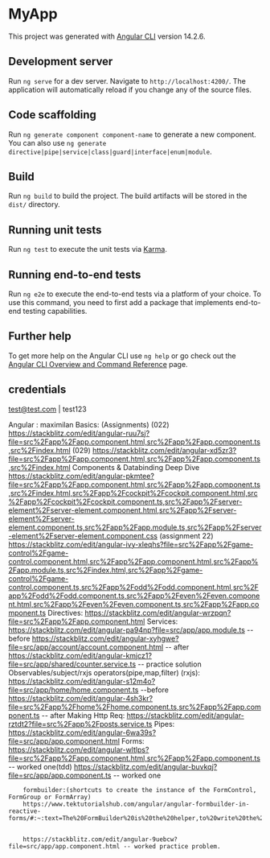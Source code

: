 # MyApp

This project was generated with [Angular CLI](https://github.com/angular/angular-cli) version 14.2.6.

## Development server

Run `ng serve` for a dev server. Navigate to `http://localhost:4200/`. The application will automatically reload if you change any of the source files.

## Code scaffolding

Run `ng generate component component-name` to generate a new component. You can also use `ng generate directive|pipe|service|class|guard|interface|enum|module`.

## Build

Run `ng build` to build the project. The build artifacts will be stored in the `dist/` directory.

## Running unit tests

Run `ng test` to execute the unit tests via [Karma](https://karma-runner.github.io).

## Running end-to-end tests

Run `ng e2e` to execute the end-to-end tests via a platform of your choice. To use this command, you need to first add a package that implements end-to-end testing capabilities.

## Further help

To get more help on the Angular CLI use `ng help` or go check out the [Angular CLI Overview and Command Reference](https://angular.io/cli) page.

## credentials
test@test.com | test123

Angular : maximilan
Basics: (Assignments)
	(022)	https://stackblitz.com/edit/angular-ruu7sj?file=src%2Fapp%2Fapp.component.html,src%2Fapp%2Fapp.component.ts,src%2Findex.html
	(029)	https://stackblitz.com/edit/angular-xd5zr3?file=src%2Fapp%2Fapp.component.html,src%2Fapp%2Fapp.component.ts,src%2Findex.html
Components & Databinding Deep Dive
	https://stackblitz.com/edit/angular-pkmtee?file=src%2Fapp%2Fapp.component.html,src%2Fapp%2Fapp.component.ts,src%2Findex.html,src%2Fapp%2Fcockpit%2Fcockpit.component.html,src%2Fapp%2Fcockpit%2Fcockpit.component.ts,src%2Fapp%2Fserver-element%2Fserver-element.component.html,src%2Fapp%2Fserver-element%2Fserver-element.component.ts,src%2Fapp%2Fapp.module.ts,src%2Fapp%2Fserver-element%2Fserver-element.component.css
	(assignment 22) https://stackblitz.com/edit/angular-ivy-xleqhs?file=src%2Fapp%2Fgame-control%2Fgame-control.component.html,src%2Fapp%2Fapp.component.html,src%2Fapp%2Fapp.module.ts,src%2Findex.html,src%2Fapp%2Fgame-control%2Fgame-control.component.ts,src%2Fapp%2Fodd%2Fodd.component.html,src%2Fapp%2Fodd%2Fodd.component.ts,src%2Fapp%2Feven%2Feven.component.html,src%2Fapp%2Feven%2Feven.component.ts,src%2Fapp%2Fapp.component.ts
Directives:
		https://stackblitz.com/edit/angular-wrzpqn?file=src%2Fapp%2Fapp.component.html
Services:
		https://stackblitz.com/edit/angular-pa94np?file=src/app/app.module.ts -- before 
		https://stackblitz.com/edit/angular-xyhgwe?file=src/app/account/account.component.html -- after
		https://stackblitz.com/edit/angular-kmjcz1?file=src/app/shared/counter.service.ts -- practice solution
Observables/subject/rxjs operators(pipe,map,filter) (rxjs):
		https://stackblitz.com/edit/angular-s12m4o?file=src/app/home/home.component.ts --before
		https://stackblitz.com/edit/angular-4sh3kr?file=src%2Fapp%2Fhome%2Fhome.component.ts,src%2Fapp%2Fapp.component.ts -- after
Making Http Req:
		https://stackblitz.com/edit/angular-rztdt2?file=src%2Fapp%2Fposts.service.ts
Pipes:
		https://stackblitz.com/edit/angular-6wa39s?file=src/app/app.component.html
Forms:
		https://stackblitz.com/edit/angular-wltlps?file=src%2Fapp%2Fapp.component.html,src%2Fapp%2Fapp.component.ts -- worked one(tdd)
		https://stackblitz.com/edit/angular-buvkqj?file=src/app/app.component.ts -- worked one

		formbuilder:(shortcuts to create the instance of the FormControl, FormGroup or FormArray)
		https://www.tektutorialshub.com/angular/angular-formbuilder-in-reactive-forms/#:~:text=The%20FormBuilder%20is%20the%20helper,to%20write%20the%20complex%20forms.


		https://stackblitz.com/edit/angular-9uebcw?file=src/app/app.component.html -- worked practice problem.
